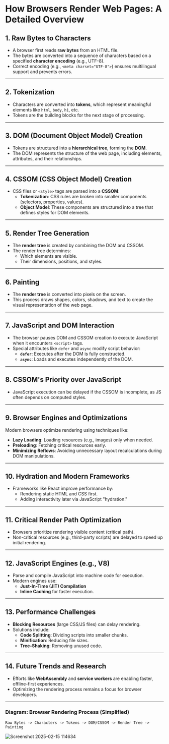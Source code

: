 # How Browsers Render Web Pages: A Detailed Overview

## 1. Raw Bytes to Characters
- A browser first reads **raw bytes** from an HTML file.  
- The bytes are converted into a sequence of characters based on a specified **character encoding** (e.g., UTF-8).  
- Correct encoding (e.g., `<meta charset="UTF-8">`) ensures multilingual support and prevents errors.

---

## 2. Tokenization
- Characters are converted into **tokens**, which represent meaningful elements like `html`, `body`, `h1`, etc.  
- Tokens are the building blocks for the next stage of processing.

---

## 3. DOM (Document Object Model) Creation
- Tokens are structured into a **hierarchical tree**, forming the **DOM**.  
- The DOM represents the structure of the web page, including elements, attributes, and their relationships.

---

## 4. CSSOM (CSS Object Model) Creation
- CSS files or `<style>` tags are parsed into a **CSSOM**:  
  - **Tokenization**: CSS rules are broken into smaller components (selectors, properties, values).  
  - **Object Model**: These components are structured into a tree that defines styles for DOM elements.

---

## 5. Render Tree Generation
- The **render tree** is created by combining the DOM and CSSOM.  
- The render tree determines:  
  - Which elements are visible.  
  - Their dimensions, positions, and styles.  

---

## 6. Painting
- The **render tree** is converted into pixels on the screen.  
- This process draws shapes, colors, shadows, and text to create the visual representation of the web page.

---

## 7. JavaScript and DOM Interaction
- The browser pauses DOM and CSSOM creation to execute JavaScript when it encounters `<script>` tags.  
- Special attributes like `defer` and `async` modify script behavior:  
  - **`defer`**: Executes after the DOM is fully constructed.  
  - **`async`**: Loads and executes independently of the DOM.

---

## 8. CSSOM's Priority over JavaScript
- JavaScript execution can be delayed if the CSSOM is incomplete, as JS often depends on computed styles.  

---

## 9. Browser Engines and Optimizations
Modern browsers optimize rendering using techniques like:  
- **Lazy Loading**: Loading resources (e.g., images) only when needed.  
- **Preloading**: Fetching critical resources early.  
- **Minimizing Reflows**: Avoiding unnecessary layout recalculations during DOM manipulations.

---

## 10. Hydration and Modern Frameworks
- Frameworks like React improve performance by:  
  - Rendering static HTML and CSS first.  
  - Adding interactivity later via JavaScript "hydration."

---

## 11. Critical Render Path Optimization
- Browsers prioritize rendering visible content (critical path).  
- Non-critical resources (e.g., third-party scripts) are delayed to speed up initial rendering.

---

## 12. JavaScript Engines (e.g., V8)
- Parse and compile JavaScript into machine code for execution.  
- Modern engines use:  
  - **Just-In-Time (JIT) Compilation**  
  - **Inline Caching** for faster execution.

---

## 13. Performance Challenges
- **Blocking Resources** (large CSS/JS files) can delay rendering.  
- Solutions include:  
  - **Code Splitting**: Dividing scripts into smaller chunks.  
  - **Minification**: Reducing file sizes.  
  - **Tree-Shaking**: Removing unused code.

---

## 14. Future Trends and Research
- Efforts like **WebAssembly** and **service workers** are enabling faster, offline-first experiences.  
- Optimizing the rendering process remains a focus for browser developers.

---

### Diagram: Browser Rendering Process (Simplified)

```text
Raw Bytes -> Characters -> Tokens -> DOM/CSSOM -> Render Tree -> Painting
```
![Screenshot 2025-02-15 114634](https://github.com/user-attachments/assets/a94cb1ba-165c-4f85-b212-652ffeae149d)


